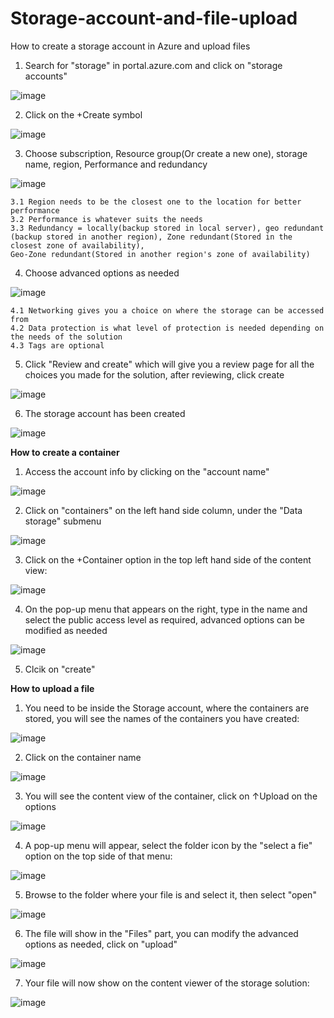 # Storage-account-and-file-upload
How to create a storage account in Azure and upload files

  1) Search for "storage" in portal.azure.com and click on "storage accounts"
  
  ![image](https://user-images.githubusercontent.com/105960409/172257050-822b3cc1-d750-4ead-abb6-5c4ab67dab59.png)
  
  2) Click on the +Create symbol 
  
  ![image](https://user-images.githubusercontent.com/105960409/172257154-371666ab-38d0-4ea1-911a-5c3ab877a875.png)
  
  3) Choose subscription, Resource group(Or create a new one), storage name, region, Performance and redundancy
  
  ![image](https://user-images.githubusercontent.com/105960409/172257275-51cdf4c5-9905-4faa-81fe-3e1fa78833d7.png)
    
    3.1 Region needs to be the closest one to the location for better performance
    3.2 Performance is whatever suits the needs
    3.3 Redundancy = locally(backup stored in local server), geo redundant (backup stored in another region), Zone redundant(Stored in the closest zone of availability), 
    Geo-Zone redundant(Stored in another region's zone of availability)
  
  4) Choose advanced options as needed
  
  ![image](https://user-images.githubusercontent.com/105960409/172257893-702886a1-40dc-47c8-b02a-37d17f9461ea.png)

    
    4.1 Networking gives you a choice on where the storage can be accessed from
    4.2 Data protection is what level of protection is needed depending on the needs of the solution
    4.3 Tags are optional
    
  5) Click "Review and create" which will give you a review page for all the choices you made for the solution, after reviewing, click create

  ![image](https://user-images.githubusercontent.com/105960409/172257973-3c9f43c4-f659-4cbf-8060-95e9bd20938d.png)

   
  6) The storage account has been created

  ![image](https://user-images.githubusercontent.com/105960409/172258065-90a66f2e-b264-42b2-bcb0-6d1b4e1e43bc.png)
  
**How to create a container**
  
  1) Access the account info by clicking on the "account name"

  ![image](https://user-images.githubusercontent.com/105960409/172258135-de667bd5-278a-4646-becf-5b9d8daaf16c.png)
  
  2) Click on "containers" on the left hand side column, under the "Data storage" submenu

  ![image](https://user-images.githubusercontent.com/105960409/172258425-5bbef1f1-f11f-48e4-86fe-fb1d92f26a4d.png)

  3) Click on the +Container option in the top left hand side of the content view:
  
  ![image](https://user-images.githubusercontent.com/105960409/172258554-81fbaa13-908f-4bfa-8842-cb2f3c00ee87.png)
  
  4) On the pop-up menu that appears on the right, type in the name and select the public access level as required, advanced options can be modified as needed

  ![image](https://user-images.githubusercontent.com/105960409/172258679-5b1d94cf-163f-4e1d-afc1-60d8502f6c57.png)

  5) Clcik on "create"

**How to upload a file**

  1) You need to be inside the Storage account, where the containers are stored, you will see the names of the containers you have created:

  ![image](https://user-images.githubusercontent.com/105960409/172258869-7494591a-b2c6-49b5-a083-7520b1cf4a11.png)

  2) Click on the container name

  ![image](https://user-images.githubusercontent.com/105960409/172258908-687032e7-d9e5-44e6-8236-adb83c78a1d3.png)

  3) You will see the content view of the container, click on ↑Upload on the options
  
  ![image](https://user-images.githubusercontent.com/105960409/172259043-30e43609-8abc-4933-9959-92e2bba094ab.png)

  4) A pop-up menu will appear, select the folder icon by the "select a fie" option on the top side of that menu:

  ![image](https://user-images.githubusercontent.com/105960409/172259171-70dd20bc-de34-47cf-91d9-e6ca68f16de1.png)

  5) Browse to the folder where your file is and select it, then select "open"

  ![image](https://user-images.githubusercontent.com/105960409/172259263-e8850027-6368-4dee-8b9b-a38275113761.png)

  6) The file will show in the "Files" part, you can modify the advanced options as needed, click on "upload"

  ![image](https://user-images.githubusercontent.com/105960409/172259379-e224ebd2-b95a-4109-b198-0d11c0850aff.png)

  7) Your file will now show on the content viewer of the storage solution:

  ![image](https://user-images.githubusercontent.com/105960409/172259438-b3726fa1-3914-4735-9221-5eba70856e9e.png)


  

